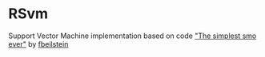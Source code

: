 # RSvm

Support Vector Machine implementation based on code ["The simplest smo ever"](https://github.com/fbeilstein/simplest_smo_ever) by [fbeilstein](https://github.com/fbeilstein)
